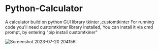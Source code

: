 # Python-Calculator
A calculator build on python GUI library tkinter ,customtkinter
For running code you'll need customtkinter library installed, You can install it via cmd prompt, by entering "pip install customtkiner"






![Screenshot 2023-07-20 204156](https://github.com/jawadhassan100/Python-Calculator/assets/123384066/e9d78545-1926-4b74-a3e9-755484a21841)
